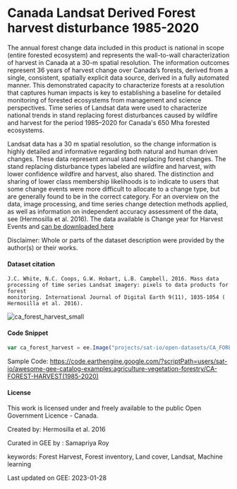 # Canada Landsat Derived Forest harvest disturbance 1985-2020

The annual forest change data included in this product is national in scope (entire forested ecosystem) and represents the wall-to-wall
characterization of harvest in Canada at a 30-m spatial resolution. The information outcomes represent 36 years of harvest change over Canada’s
forests, derived from a single, consistent, spatially explicit data source, derived in a fully automated manner. This demonstrated capacity to
characterize forests at a resolution that captures human impacts is key to establishing a baseline for detailed monitoring of forested ecosystems
from management and science perspectives. Time series of Landsat data were used to characterize national trends in stand replacing forest
disturbances caused by wildfire and harvest for the period 1985–2020 for Canada's 650 Mha forested ecosystems.

Landsat data has a 30 m spatial resolution, so the change information is highly detailed and informative regarding both natural and human driven
changes. These data represent annual stand replacing forest changes. The stand replacing disturbance types labeled are wildfire and harvest, with
lower confidence wildfire and harvest, also shared. The distinction and sharing of lower class membership likelihoods is to indicate to users that
some change events were more difficult to allocate to a change type, but are generally found to be in the correct category. For an overview on the
data, image processing, and time series change detection methods applied, as well as information on independent accuracy assessment of the data, see
(Hermosilla et al. 2016). The data available is Change year for Harvest Events and [can be downloaded here](https://opendata.nfis.org/downloads/forest_change/CA_Forest_Harvest_1985-2020.zip)

Disclaimer: Whole or parts of the dataset description were provided by the author(s) or their works.

#### Dataset citation

```
J.C. White, N.C. Coops, G.W. Hobart, L.B. Campbell, 2016. Mass data processing of time series Landsat imagery: pixels to data products for forest
monitoring. International Journal of Digital Earth 9(11), 1035-1054 ( Hermosilla et al. 2016).
```

![ca_forest_harvest_small](https://user-images.githubusercontent.com/6677629/215292086-0b98bb65-e49a-479e-9fd4-4422d49e426e.gif)

#### Code Snippet

```js
var ca_forest_harvest = ee.Image("projects/sat-io/open-datasets/CA_FOREST/CA_Forest_Harvest_1985-2020");
```

Sample Code: https://code.earthengine.google.com/?scriptPath=users/sat-io/awesome-gee-catalog-examples:agriculture-vegetation-forestry/CA-FOREST-HARVEST(1985-2020)

#### License
This work is licensed under and freely available to the public Open Government Licence - Canada.

Created by: Hermosilla et al. 2016

Curated in GEE by : Samapriya Roy

keywords: Forest Harvest, Forest inventory, Land cover, Landsat, Machine learning

Last updated on GEE: 2023-01-28
